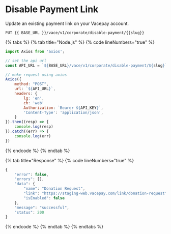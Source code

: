 # Disable Payment Link

Update an existing payment link on your Vacepay account.

```
PUT {{ BASE_URL }}/vace/v1/corporate/disable-payment/{{slug}}
```

{% tabs %}
{% tab title="Node.js" %}
{% code lineNumbers="true" %}
```javascript
import Axios from 'axios';

// set the api url
const API_URL = `${BASE_URL}/vace/v1/corporate/disable-payment/${slug}`;

// make request using axios
Axios({
    method: "POST",
    url: `${API_URL}`,
    headers: {
        lg: 'en',
        ch: 'web'
        Authorization: `Bearer ${API_KEY}`,
        'Content-Type': 'application/json',
    }
}).then((resp) => {
    console.log(resp)
}).catch((err) => {
    console.log(err)
})
```
{% endcode %}
{% endtab %}

{% tab title="Response" %}
{% code lineNumbers="true" %}
```javascript
{
    "error": false,
    "errors": [],
    "data": {
        "name": "Donation Request",
        "link": "https://staging-web.vacepay.com/link/donation-request",
        "isEnabled": false
    },
    "message": "successful",
    "status": 200
}
```
{% endcode %}
{% endtab %}
{% endtabs %}
